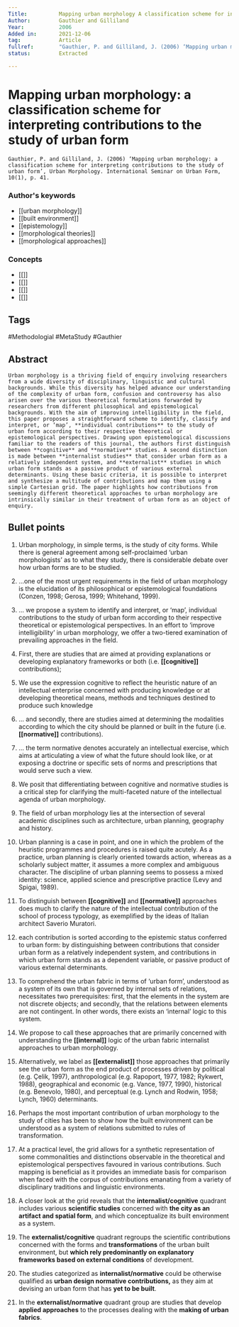 ```yaml
---
Title: 			Mapping urban morphology A classification scheme for interpreting contributions to the study of urban form 
Author:			Gauthier and Gilliland
Year:			2006
Added in:		2021-12-06
tag:			Article
fullref: 		"Gauthier, P. and Gilliland, J. (2006) ‘Mapping urban morphology: a classification scheme for interpreting contributions to the study of urban form’, Urban Morphology. International Seminar on Urban Form, 10(1), p. 41."
status:			Extracted

---
```


# Mapping urban morphology: a classification scheme for interpreting contributions to the study of urban form 
```ad-quote
Gauthier, P. and Gilliland, J. (2006) ‘Mapping urban morphology: a classification scheme for interpreting contributions to the study of urban form’, Urban Morphology. International Seminar on Urban Form, 10(1), p. 41.
```
### Author's keywords
- [[urban morphology]]
- [[built environment]]
- [[epistemology]]
- [[morphological theories]]
- [[morphological approaches]]
### Concepts
- [[]]
- [[]]
- [[]]
- [[]]
## Tags
#Methodologial #MetaStudy #Gauthier

## Abstract
```ad-abstract
Urban morphology is a thriving field of enquiry involving researchers from a wide diversity of disciplinary, linguistic and cultural backgrounds. While this diversity has helped advance our understanding of the complexity of urban form, confusion and controversy has also arisen over the various theoretical formulations forwarded by researchers from different philosophical and epistemological backgrounds. With the aim of improving intelligibility in the field, this paper proposes a straightforward scheme to identify, classify and interpret, or ‘map’, **individual contributions** to the study of urban form according to their respective theoretical or epistemological perspectives. Drawing upon epistemological discussions familiar to the readers of this journal, the authors first distinguish between **cognitive** and **normative** studies. A second distinction is made between **internalist studies** that consider urban form as a relatively independent system, and **externalist** studies in which urban form stands as a passive product of various external determinants. Using these basic criteria, it is possible to interpret and synthesize a multitude of contributions and map them using a simple Cartesian grid. The paper highlights how contributions from seemingly different theoretical approaches to urban morphology are intrinsically similar in their treatment of urban form as an object of enquiry.
```


## Bullet points
1.  Urban morphology, in simple terms, is the study of city forms. While there is general agreement among self-proclaimed ‘urban morphologists’ as to what they study, there is considerable debate over how urban forms are to be studied.

2. …one of the most urgent requirements in the field of urban morphology is the elucidation of its philosophical or epistemological foundations (Conzen, 1998; Gerosa, 1999; Whitehand, 1999).

3. … we propose a system to identify and interpret, or ‘map’, individual contributions to the study of urban form according to their respective theoretical or epistemological perspectives. In an effort to ‘improve intelligibility’ in urban morphology, we offer a two-tiered examination of prevailing approaches in the field.

4. First, there are studies that are aimed at providing explanations or developing explanatory frameworks or both (i.e. **[[cognitive]]** contributions);

5. We use the expression cognitive to reflect the heuristic nature of an intellectual enterprise concerned with producing knowledge or at developing theoretical means, methods and techniques destined to produce such knowledge

6. … and secondly, there are studies aimed at determining the modalities according to which the city should be planned or built in the future (i.e. **[[normative]]** contributions).

7. … the term normative denotes accurately an intellectual exercise, which aims at articulating a view of what the future should look like, or at exposing a doctrine or specific sets of norms and prescriptions that would serve such a view.

8. We posit that differentiating between cognitive and normative studies is a critical step for clarifying the multi-faceted nature of the intellectual agenda of urban morphology.

9. The field of urban morphology lies at the intersection of several academic disciplines such as architecture, urban planning, geography and history.

10. Urban planning is a case in point, and one in which the problem of the heuristic programmes and procedures is raised quite acutely. As a practice, urban planning is clearly oriented towards action, whereas as a scholarly subject matter, it assumes a more complex and ambiguous character. The discipline of urban planning seems to possess a mixed identity: science, applied science and prescriptive practice (Levy and Spigai, 1989).

11. To distinguish between **[[cognitive]]** and **[[normative]]** approaches does much to clarify the nature of the intellectual contribution of the school of process typology, as exemplified by the ideas of Italian architect Saverio Muratori.

12. each contribution is sorted according to the epistemic status conferred to urban form: by distinguishing between contributions that consider urban form as a relatively independent system, and contributions in which urban form stands as a dependent variable, or passive product of various external determinants.

13. To comprehend the urban fabric in terms of ‘urban form’, understood as a system of its own that is governed by internal sets of relations, necessitates two prerequisites: first, that the elements in the system are not discrete objects; and secondly, that the relations between elements are not contingent. In other words, there exists an ‘internal’ logic to this system.

14. We propose to call these approaches that are primarily concerned with understanding the **[[internal]]** logic of the urban fabric internalist approaches to urban morphology.

15. Alternatively, we label as **[[externalist]]** those approaches that primarily see the urban form as the end product of processes driven by political (e.g. Çelik, 1997), anthropological (e.g. Rapoport, 1977, 1982; Rykwert, 1988), geographical and economic (e.g. Vance, 1977, 1990), historical (e.g. Benevolo, 1980), and perceptual (e.g. Lynch and Rodwin, 1958; Lynch, 1960) determinants.

16. Perhaps the most important contribution of urban morphology to the study of cities has been to show how the built environment can be understood as a system of relations submitted to rules of transformation.

17. At a practical level, the grid allows for a synthetic representation of some commonalities and distinctions observable in the theoretical and epistemological perspectives favoured in various contributions. Such mapping is beneficial as it provides an immediate basis for comparison when faced with the corpus of contributions emanating from a variety of disciplinary traditions and linguistic environments.

18. A closer look at the grid reveals that the **internalist/cognitive** quadrant includes various **scientific studies** concerned with **the city as an artifact and spatial form**, and which conceptualize its built environment as a system.

19. The **externalist/cognitive** quadrant regroups the scientific contributions concerned with the forms and **transformations** of the urban built environment, but **which rely predominantly on explanatory frameworks based on external conditions** of development.

20. The studies categorized as **internalist/normative** could be otherwise qualified as **urban design normative contributions,** as they aim at devising an urban form that has **yet to be built**.

21. In the **externalist/normative** quadrant group are studies that develop **applied approaches** to the processes dealing with the **making of urban fabrics**.
